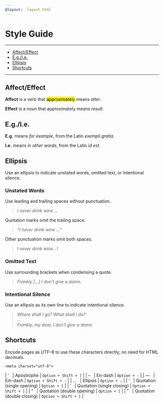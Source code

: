 ```yaml
---
@layout: .layout.html
---
```

# Style Guide

---

- [Affect/Effect](#affect-effect)
- [E.g./I.e.](#eg-ie)
- [Ellipsis](#ellipsis)
- [Shortcuts](#shortcuts)

---

<h2 id="affect-effect">Affect/Effect</h2>

**Affect** is a verb that <mark>approximately</mark> means _alter_.

**Effect** is a noun that approximately means _result_.

<h2 id="eg-ie">E.g./I.e.</h2>

**E.g.** means _for example_, from the Latin _exempli gratia_.

**I.e.** means _in other words_, from the Latin _id est_.

<h2 id="ellipsis">Ellipsis</h2>

Use an ellipsis to indicate unstated words, omitted text, or intentional
silence.

### Unstated Words

Use leading and trailing spaces without punctuation.

> _I never drink wine …_

Quotation marks omit the trailing space.

> _“I never drink wine …”_

Other punctuation marks omit both spaces.

> _I never drink wine…!_

### Omitted Text

Use surrounding brackets when condensing a quote.

> _Frankly […] I don't give a damn._

### Intentional Silence

Use an ellipsis as its own line to indicate intentional silence.

> _Where shall I go? What shall I do?_
> <br />
> …
> <br />
> _Frankly, my dear, I don't give a damn._

<!-- ## Apostrophe

- Contractions

- Possesion

- Not pluralization

## Comma

## Em–Dash

## En–Dash

## Quotation Marks

## Semicolon -->

<h2 id="shortcuts">Shortcuts</h2>

Encode pages as UTF–8 to use these characters directly;
no need for HTML decimals.

`<meta charset="utf-8">`

| ’ &nbsp; | Apostrophe                 | `Option + Shift + ]` |
| – &nbsp; | En-dash                    | `Option + -`         |
|	—	&nbsp; | Em-dash                    | `Option + Shift + -` |
|	…	&nbsp; | Ellipsis                   |	`Option + ;`         |
| ‘	&nbsp; | Quotation (single opening)	| `Option + ]`         |
| ’	&nbsp; | Quotation (single closing)	| `Option + Shift + ]` |
| “	&nbsp; | Quotation (double opening)	| `Option + [`         |
| ”	&nbsp; | Quotation (double closing)	| `Option + Shift + [` |

<style>
  table tr td:first-child { text-align: center; }
</style>
